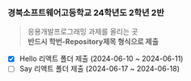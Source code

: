 ### 경북소프트웨어고등학교 24학년도 2학년 2반

> 응용개발프로그래밍 과제를 올리는 곳 </br>
> **반드시 학번-Repository제목 형식으로 제출**

- [X] Hello 리액트 폴더 제출 (2024-06-10 ~ 2024-06-11)
- [ ] Say 리액트 폴더 제출 (2024-06-17 ~ 2024-06-18)
